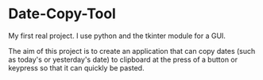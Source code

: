 # Date-Copy-Tool
My first real project. I use python and the tkinter module for a GUI.

The aim of this project is to create an application that can copy dates (such as today's or yesterday's date) to clipboard at
the press of a button or keypress so that it can quickly be pasted.
